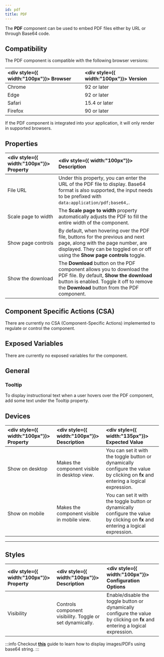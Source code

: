 ```yaml
---
id: pdf
title: PDF
---
```


The **PDF** component can be used to embed PDF files either by URL or through Base64 code.

<div style={{paddingTop:'24px'}}>

## Compatibility

The PDF component is compatible with the following browser versions: <br/>

| <div style={{ width:"100px"}}> Browser </div> | <div style={{ width:"100px"}}> Version </div> |
| :-------------------------------------------- | :-------------------------------------------- |
| Chrome                                        | 92 or later                                   |
| Edge                                          | 92 or later                                   |
| Safari                                        | 15.4 or later                                 |
| Firefox                                       | 90 or later                                   |

If the PDF component is integrated into your application, it will only render in supported browsers.

</div>

<div style={{paddingTop:'24px'}}>

## Properties

| <div style={{ width:"100px"}}> Property </div> | <div style={{ width:"100px"}}> Description </div>                                                                                                                                                        |
| :--------------------------------------------- | :------------------------------------------------------------------------------------------------------------------------------------------------------------------------------------------------------- |
| File URL                                       | Under this property, you can enter the URL of the PDF file to display. Base64 format is also supported, the input needs to be prefixed with `data:application/pdf;base64,`.                              |
| Scale page to width                            | The **Scale page to width** property automatically adjusts the PDF to fill the entire width of the component.                                                                                              |
| Show page controls                             | By default, when hovering over the PDF file, buttons for the previous and next page, along with the page number, are displayed. They can be toggled on or off using the **Show page controls** toggle.     |
| Show the download                              | The **Download** button on the PDF component allows you to download the PDF file. By default, **Show the download** button is enabled. Toggle it off to remove the **Download** button from the PDF component. |

</div>

<div style={{paddingTop:'24px'}}>

## Component Specific Actions (CSA)

There are currently no CSA (Component-Specific Actions) implemented to regulate or control the component.

</div>

<div style={{paddingTop:'24px'}}>

## Exposed Variables

There are currently no exposed variables for the component.

</div>

<div style={{paddingTop:'24px'}}>

## General

### Tooltip

To display instructional text when a user hovers over the PDF component, add some text under the Tooltip property.

</div>

<div style={{paddingTop:'24px'}}>

## Devices

| <div style={{ width:"100px"}}> Property </div> | <div style={{ width:"100px"}}> Description </div> | <div style={{ width:"135px"}}> Expected Value </div>                                                                              |
| :--------------------------------------------- | :------------------------------------------------ | :-------------------------------------------------------------------------------------------------------------------------------- |
| Show on desktop                                | Makes the component visible in desktop view.      | You can set it with the toggle button or dynamically configure the value by clicking on **fx** and entering a logical expression. |
| Show on mobile                                 | Makes the component visible in mobile view.       | You can set it with the toggle button or dynamically configure the value by clicking on **fx** and entering a logical expression. |

</div>

---

<div style={{paddingTop:'24px'}}>

## Styles

| <div style={{ width:"100px"}}> Property </div> | <div style={{ width:"100px"}}> Description </div>                                                                                                                                                                                                               | <div style={{ width:"100px"}}> Configuration Options </div> |
| :------------------------------------------ | :-------------------------------------------------------------------------------------------------------------------------------------------------------------------------------------------------------------------------------------------------------------- | :-------------------------------------------------- |
| Visibility                                  | Controls component visibility. Toggle or set dynamically. | Enable/disable the toggle button or dynamically configure the value by clicking on **fx** and entering a logical expression.                    |

:::info
Checkout **[this](/docs/how-to/loading-image-pdf-from-db)** guide to learn how to display images/PDFs using base64 string.
:::

</div>
